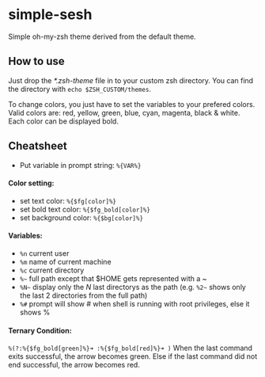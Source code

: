 # simple-sesh
Simple oh-my-zsh theme derived from the default theme.

## How to use
Just drop the *\*.zsh-theme* file in to your custom zsh directory.
You can find the directory with `echo $ZSH_CUSTOM/themes`.

To change colors, you just have to set the variables to your prefered colors.
Valid colors are: red, yellow, green, blue, cyan, magenta, black & white.
Each color can be displayed bold.

## Cheatsheet
- Put variable in prompt string: `%{VAR%}`
#### Color setting:
- set text color: `%{$fg[color]%}`
- set bold text color: `%{$fg_bold[color]%}`
- set background color: `%{$bg[color]%}`
#### Variables:
- `%n` current user
- `%m` name of current machine
- `%c` current directory
- `%~` full path except that $HOME gets represented with a ~
- `%N~` display only the *N* last directorys as the path (e.g. `%2~` shows only the last 2 directories from the full path)
- `%#` prompt will show # when shell is running with root privileges, else it shows %
#### Ternary Condition:
`%(?:%{$fg_bold[green]%}➜ :%{$fg_bold[red]%}➜ )`
When the last command exits successful, the arrow becomes green.
Else if the last command did not end successful, the arrow becomes red.
